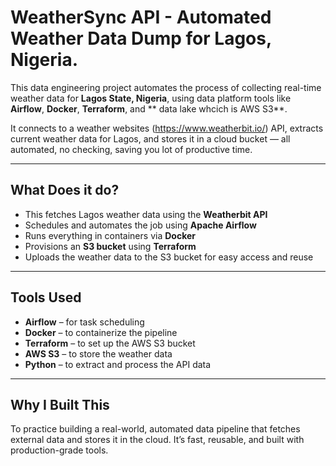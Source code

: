 #  WeatherSync API - Automated Weather Data Dump for Lagos, Nigeria.

This data engineering project automates the process of collecting real-time weather data for **Lagos State, Nigeria**, using  data platform tools like **Airflow**, **Docker**, **Terraform**, and ** data lake whcich is AWS S3**.

It connects to  a weather websites (https://www.weatherbit.io/) API, extracts current weather data for Lagos, and stores it in a cloud bucket — all automated, no checking, saving you lot of productive time.

---

## What Does it do?

- This fetches Lagos weather data using the **Weatherbit API**
- Schedules and automates the job using **Apache Airflow**
- Runs everything in containers via **Docker**
- Provisions an **S3 bucket** using **Terraform**
- Uploads the weather data to the S3 bucket for easy access and reuse

---

##  Tools Used

- **Airflow** – for task scheduling  
- **Docker** – to containerize the pipeline  
- **Terraform** – to set up the AWS S3 bucket  
- **AWS S3** – to store the weather data  
- **Python** – to extract and process the API data

---
## Why I Built This

To practice building a real-world, automated data pipeline that fetches external data and stores it in the cloud. It’s fast, reusable, and built with production-grade tools.


